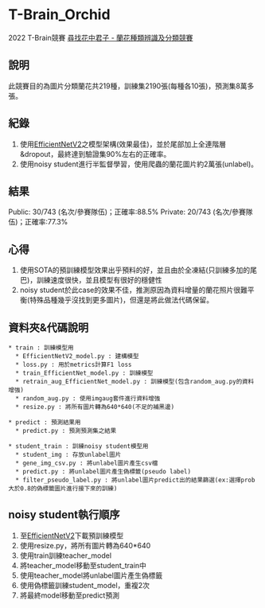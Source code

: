 # T-Brain_Orchid
2022 T-Brain競賽 [尋找花中君子 - 蘭花種類辨識及分類競賽](https://tbrain.trendmicro.com.tw/Competitions/Details/20)

## 說明
此競賽目的為圖片分類蘭花共219種，訓練集2190張(每種各10張)，預測集8萬多張。

## 紀錄
1. 使用[EfficientNetV2](https://github.com/leondgarse/keras_efficientnet_v2)之模型架構(效果最佳)，並於尾部加上全連階層&dropout，最終達到驗證集90%左右的正確率。
2. 使用noisy student進行半監督學習，使用爬蟲的蘭花圖片約2萬張(unlabel)。

## 結果
Public:
30/743 (名次/參賽隊伍)；正確率:88.5%
Private:
20/743 (名次/參賽隊伍)；正確率:77.3%

## 心得
1. 使用SOTA的預訓練模型效果出乎預料的好，並且由於全凍結(只訓練多加的尾巴)，訓練速度很快，並且模型有很好的穩健性
2. noisy student於此case的效果不佳，推測原因為資料增量的蘭花照片很難平衡(特殊品種幾乎沒找到更多圖片)，但還是將此做法代碼保留。

## 資料夾&代碼說明
```
* train : 訓練模型用
  * EfficientNetV2_model.py : 建構模型
  * loss.py : 用於metrics計算F1 loss
  * train_EfficientNet_model.py : 訓練模型
  * retrain_aug_EfficientNet_model.py : 訓練模型(包含random_aug.py的資料增強)
  * random_aug.py : 使用imgaug套件進行資料增強
  * resize.py : 將所有圖片轉為640*640(不足的補黑邊)

* predict : 預測結果用
  * predict.py : 預測預測集之結果

* student_train : 訓練noisy student模型用 
  * student_img : 存放unlabel圖片
  * gene_img_csv.py : 將unlabel圖片產生csv檔
  * predict.py : 將unlabel圖片產生偽標籤(pseudo label)
  * filter_pseudo_label.py : 將unlabel圖片predict出的結果篩選(ex:選擇prob大於0.8的偽標籤圖片進行接下來的訓練)
```
## noisy student執行順序
1. 至[EfficientNetV2](https://github.com/leondgarse/keras_efficientnet_v2)下載預訓練模型
2. 使用resize.py，將所有圖片轉為640*640
3. 使用train訓練teacher_model
4. 將teacher_model移動至student_train中
5. 使用teacher_model將unlabel圖片產生偽標籤
6. 使用偽標籤訓練student_model，重複2次
7. 將最終model移動至predict預測

